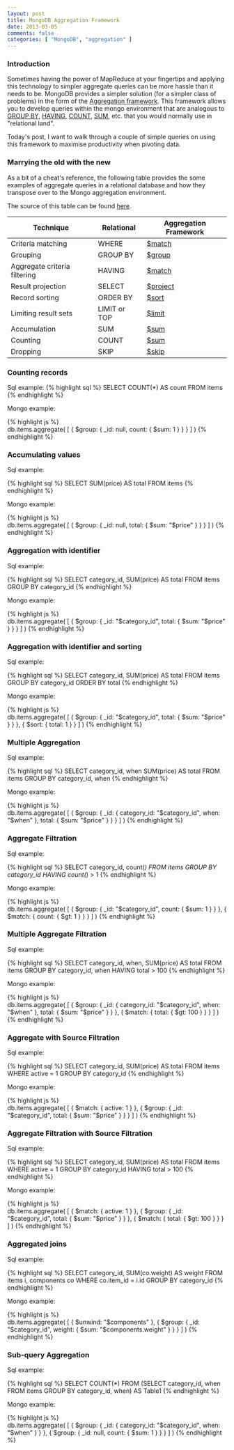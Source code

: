 ```yaml
---
layout: post
title: MongoDB Aggregation Framework
date: 2013-03-05
comments: false
categories: [ "MongoDB", "aggregation" ]
---
```


### Introduction

Sometimes having the power of MapReduce at your fingertips and applying this technology to simpler aggregate queries can be more hassle than it needs to be. MongoDB provides a simpler solution (for a simpler class of problems) in the form of the [Aggregation framework](http://docs.mongodb.org/manual/applications/aggregation/). This framework allows you to develop queries within the mongo environment that are analogous to [GROUP BY](http://www.w3schools.com/sql/sql_groupby.asp), [HAVING](http://www.w3schools.com/sql/sql_having.asp), [COUNT](http://www.w3schools.com/sql/sql_func_count.asp), [SUM](http://www.w3schools.com/sql/sql_func_sum.asp), etc. that you would normally use in "relational land".

Today's post, I want to walk through a couple of simple queries on using this framework to maximise productivity when pivoting data.

### Marrying the old with the new

As a bit of a cheat's reference, the following table provides the some examples of aggregate queries in a relational database and how they transpose over to the Mongo aggregation environment.

The source of this table can be found [here](http://docs.mongodb.org/manual/reference/sql-aggregation-comparison/).

|Technique						| Relational 				| Aggregation Framework
|-------------------------------|---------------------------|-------------------------------------
Criteria matching 				| WHERE 					| [$match](http://docs.mongodb.org/manual/reference/aggregation/match/#_S_match)
Grouping 						| GROUP BY 					| [$group](http://docs.mongodb.org/manual/reference/aggregation/group/#_S_group)
Aggregate criteria filtering 	| HAVING 					| [$match](http://docs.mongodb.org/manual/reference/aggregation/match/#_S_match)
Result projection 				| SELECT 					| [$project](http://docs.mongodb.org/manual/reference/aggregation/project/#_S_project)
Record sorting 					| ORDER BY 					| [$sort](http://docs.mongodb.org/manual/reference/aggregation/sort/#_S_sort)
Limiting result sets 			| LIMIT or TOP 				| [$limit](http://docs.mongodb.org/manual/reference/aggregation/limit/#_S_limit)
Accumulation 					| SUM 						| [$sum](http://docs.mongodb.org/manual/reference/aggregation/sum/)
Counting 						| COUNT 					| [$sum](http://docs.mongodb.org/manual/reference/aggregation/sum/)
Dropping 						| SKIP 						| [$skip](http://docs.mongodb.org/manual/reference/aggregation/skip/#_S_skip)

### Counting records

Sql example:
{% highlight sql %}	
SELECT COUNT(*) AS count
FROM items
{% endhighlight %}

Mongo example:
	
{% highlight js %}	
db.items.aggregate( [
{ $group: { _id: null,
            count: { $sum: 1 } } }
] )
{% endhighlight %}

### Accumulating values

Sql example:
	
{% highlight sql %}	
SELECT SUM(price) AS total
FROM items
{% endhighlight %}

Mongo example:
	
{% highlight js %}	
db.items.aggregate( [
{ $group: { _id: null,
            total: { $sum: "$price" } } }
] )
{% endhighlight %}


### Aggregation with identifier

Sql example:
	
{% highlight sql %}	
SELECT category_id, SUM(price) AS total
FROM items
GROUP BY category_id
{% endhighlight %}

Mongo example:
	
{% highlight js %}	
db.items.aggregate( [
{ $group: { _id: "$category_id",
            total: { $sum: "$price" } } }
] )
{% endhighlight %}

### Aggregation with identifier and sorting

Sql example:
	
{% highlight sql %}	
SELECT category_id, SUM(price) AS total
FROM items
GROUP BY category_id
ORDER BY total
{% endhighlight %}

Mongo example:
	
{% highlight js %}	
db.items.aggregate( [
{ $group: { _id: "$category_id",
            total: { $sum: "$price" } } },
{ $sort: { total: 1 } }
] )
{% endhighlight %}


### Multiple Aggregation

Sql example:
	
{% highlight sql %}	
SELECT category_id, when SUM(price) AS total
FROM items
GROUP BY category_id, when
{% endhighlight %}

Mongo example:
	
{% highlight js %}	
db.items.aggregate( [
{ $group: { _id: { category_id: "$category_id",
                   when: "$when" },
            total: { $sum: "$price" } } }
] )
{% endhighlight %}


### Aggregate Filtration

Sql example:
	
{% highlight sql %}	
SELECT category_id, count(*)
FROM items
GROUP BY category_id
HAVING count(*) > 1
{% endhighlight %}

Mongo example:
	
{% highlight js %}	
db.items.aggregate( [
{ $group: { _id: "$category_id",
            count: { $sum: 1 } } },
{ $match: { count: { $gt: 1 } } } 
] )
{% endhighlight %}


### Multiple Aggregate Filtration

Sql example:
	
{% highlight sql %}	
SELECT category_id, when, SUM(price) AS total
FROM items
GROUP BY category_id, when
HAVING total > 100
{% endhighlight %}

Mongo example:
	
{% highlight js %}	
db.items.aggregate( [
{ $group: { _id: { category_id: "$category_id",
                   when: "$when" },
            total: { $sum: "$price" } } },
{ $match: { total: { $gt: 100 } } } 
] )
{% endhighlight %}


### Aggregate with Source Filtration

Sql example:
	
{% highlight sql %}	
SELECT category_id, SUM(price) AS total
FROM items
WHERE active = 1
GROUP BY category_id
{% endhighlight %}

Mongo example:
	
{% highlight js %}	
db.items.aggregate( [
{ $match: { active: 1 } },
{ $group: { _id: "$category_id",
            total: { $sum: "$price" } } }
] )
{% endhighlight %}


### Aggregate Filtration with Source Filtration

Sql example:
	
{% highlight sql %}	
SELECT category_id, SUM(price) AS total
FROM items
WHERE active = 1
GROUP BY category_id
HAVING total > 100
{% endhighlight %}

Mongo example:
	
{% highlight js %}	
db.items.aggregate( [
{ $match: { active: 1 } },
{ $group: { _id: "$category_id",
            total: { $sum: "$price" } } },
{ $match: { total: { $gt: 100 } } }
] )
{% endhighlight %}


### Aggregated joins

Sql example:
	
{% highlight sql %}	
SELECT category_id, SUM(co.weight) AS weight
FROM items i, components co
WHERE co.item_id = i.id
GROUP BY category_id
{% endhighlight %}

Mongo example:
	
{% highlight js %}	
db.items.aggregate( [
{ $unwind: "$components" },
{ $group: { _id: "$category_id",
            weight: { $sum: "$components.weight" } } }
] )
{% endhighlight %}


### Sub-query Aggregation

Sql example:
	
{% highlight sql %}	
SELECT COUNT(*)
FROM (SELECT category_id, when
      FROM items
      GROUP BY category_id, when) AS Table1
{% endhighlight %}

Mongo example:
	
{% highlight js %}	
db.items.aggregate( [
{ $group: { _id: { category_id: "$category_id",
                   when: "$when" } } },
{ $group: { _id: null, count: { $sum: 1 } } }
] )
{% endhighlight %}
